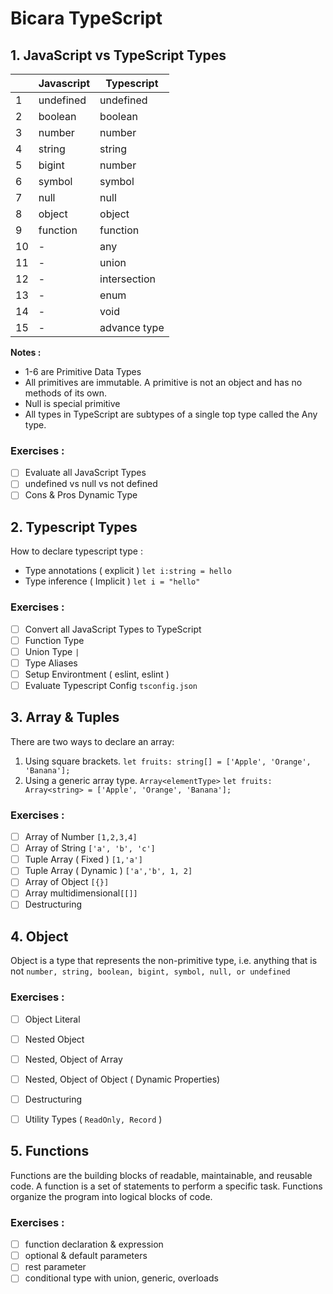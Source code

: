 # Bicara TypeScript 


## 1. JavaScript vs TypeScript Types
|     | Javascript | Typescript   |
| --- | ---------- | ------------ |
| 1   | undefined  | undefined    |
| 2   | boolean    | boolean      |
| 3   | number     | number       |
| 4   | string     | string       |
| 5   | bigint     | number       |
| 6   | symbol     | symbol       |
| 7   | null       | null         |
| 8   | object     | object       |
| 9   | function   | function     |
| 10  | -          | any          |
| 11  | -          | union        |
| 12  | -          | intersection |
| 13  | -          | enum         |
| 14  | -          | void         |
| 15  | -          | advance type |

**Notes :**

- 1-6 are Primitive Data Types
- All primitives are immutable. A primitive is not an object and has no methods of its own.
- Null is special primitive
- All types in TypeScript are subtypes of a single top type called the Any type.

### Exercises :
- [ ] Evaluate all JavaScript Types
- [ ] undefined vs null vs not defined
- [ ] Cons & Pros Dynamic Type

## 2. Typescript Types
How to declare typescript type :
- Type annotations ( explicit ) `let i:string = hello`
- Type inference ( Implicit ) `let i = "hello"`

### Exercises :
- [ ] Convert all JavaScript Types to TypeScript
- [ ] Function Type
- [ ] Union Type `|`
- [ ] Type Aliases
- [ ] Setup Environtment ( eslint, eslint )
- [ ] Evaluate Typescript Config `tsconfig.json`

## 3. Array & Tuples
There are two ways to declare an array:
1. Using square brackets.
   `let fruits: string[] = ['Apple', 'Orange', 'Banana'];`
2. Using a generic array type. `Array<elementType>`
   `let fruits: Array<string> = ['Apple', 'Orange', 'Banana'];`

### Exercises :
- [ ] Array of Number `[1,2,3,4]`
- [ ] Array of String `['a', 'b', 'c']`
- [ ] Tuple Array ( Fixed ) `[1,'a']`
- [ ] Tuple Array ( Dynamic ) `['a','b', 1, 2]`
- [ ] Array of Object `[{}]`
- [ ] Array multidimensional`[[]]`
- [ ] Destructuring

## 4. Object
Object is a type that represents the non-primitive type, i.e. anything that is not `number, string, boolean, bigint, symbol, null, or undefined`

### Exercises :
- [ ] Object Literal
- [ ] Nested Object
- [ ] Nested, Object of Array
- [ ] Nested, Object of Object ( Dynamic Properties)
- [ ] Destructuring
- [ ] Utility Types ( `ReadOnly, Record` )


## 5. Functions
Functions are the building blocks of readable, maintainable, and reusable code. A function is a set of statements to perform a specific task. Functions organize the program into logical blocks of code.

### Exercises :
- [ ] function declaration & expression
- [ ] optional & default parameters
- [ ] rest parameter
- [ ] conditional type with union, generic, overloads